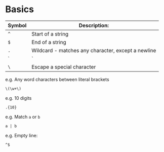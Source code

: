 # Basics

| Symbol | Description:                                                       |
| ------ | ------------------------------------------------------------------ |
| `^`    | Start of a string                                                  |
| `$`    | End of a string                                                    |
| `.`    | Wildcard - matches any character, except a newline                 |
| `|`    | Matches a specific character or group of characters on either side |
| `\`    | Escape a special character                                         |

e.g. Any word characters between literal brackets

```re
\(\w+\)
```

e.g. 10 digits

```re
.{10}
```

e.g. Match `a` or `b`

```re
a | b
```

e.g. Empty line:

```re
^$
```
